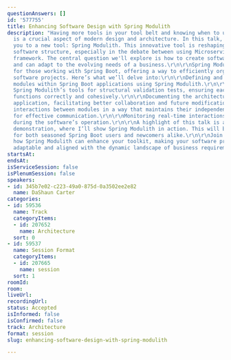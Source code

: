 ```yaml
---
questionAnswers: []
id: '577755'
title: Enhancing Software Design with Spring Modulith
description: "Having more tools in your tool belt and knowing when to use each one
  is a crucial aspect of modern design and architecture. In this talk, I want to introduce
  you to a new tool: Spring Modulith. This innovative tool is reshaping how we approach
  software structure, especially in the debate between using Microservices or a Monolithic
  framework. The central question we'll explore is how to create software that's flexible
  and can adapt to the evolving needs of a business.\r\n\r\nSpring Modulith is designed
  for those working with Spring Boot, offering a way to efficiently organize and evolve
  software projects. Here’s what we’ll delve into:\r\n\r\nDefining and managing logical
  modules within Spring Boot applications using Spring Modulith.\r\n\r\nUtilizing
  Spring Modulith’s tools for structural validation tests, ensuring each component
  functions correctly and cohesively.\r\n\r\nDocumenting the architecture of your
  application, facilitating better collaboration and future modifications.\r\n\r\nImplementing
  interactions between modules in a way that maintains their independence yet allows
  for effective communication.\r\n\r\nMonitoring real-time interactions between modules
  during the software’s operation.\r\n\r\nA highlight of this talk is a live coding
  demonstration, where I’ll show Spring Modulith in action. This will be insightful
  for both seasoned Spring Boot users and newcomers alike.\r\n\r\nJoin us to discover
  how Spring Modulith can enhance your toolkit, making your software projects more
  adaptable and aligned with the dynamic landscape of business requirements."
startsAt: 
endsAt: 
isServiceSession: false
isPlenumSession: false
speakers:
- id: 345b7e02-c223-49a0-875d-0a3502ee2e82
  name: DaShaun Carter
categories:
- id: 59536
  name: Track
  categoryItems:
  - id: 207652
    name: Architecture
  sort: 0
- id: 59537
  name: Session Format
  categoryItems:
  - id: 207665
    name: session
  sort: 1
roomId: 
room: 
liveUrl: 
recordingUrl: 
status: Accepted
isInformed: false
isConfirmed: false
track: Architecture
format: session
slug: enhancing-software-design-with-spring-modulith

---
```

